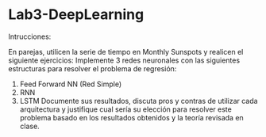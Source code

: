 # Lab3-DeepLearning

Intrucciones: 

En parejas, utilicen la serie de tiempo en Monthly Sunspots y realicen el siguiente ejercicios:
Implemente 3 redes neuronales con las siguientes estructuras para resolver el problema de regresión:
1. Feed Forward NN (Red Simple)
2. RNN
3. LSTM
Documente sus resultados, discuta pros y contras de utilizar cada arquitectura y justifique cual sería su
elección para resolver este problema basado en los resultados obtenidos y la teoría revisada en clase.
